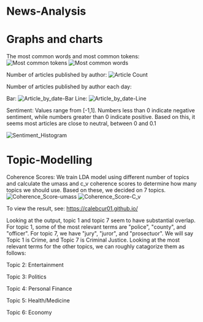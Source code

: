 # News-Analysis

# Graphs and charts
The most common words and most common tokens:
![Most common tokens](https://github.com/CalebCur01/News-Analysis/assets/25915691/5c7bf5e5-482a-446e-b23a-fd5ea7ea945f)
![Most common words](https://github.com/CalebCur01/News-Analysis/assets/25915691/226ef813-3b6d-4d3d-9ab4-d8907766bf3e)

Number of articles published by author:
![Article Count](https://github.com/CalebCur01/News-Analysis/assets/25915691/9cf16e34-e9c6-42fb-9159-0a142de18d22)

Number of articles published by author each day:

Bar:
![Article_by_date-Bar](https://github.com/CalebCur01/News-Analysis/assets/25915691/d11f15b1-637d-44b3-a4e3-335ac9dc29c1)
Line:
![Article_by_date-Line](https://github.com/CalebCur01/News-Analysis/assets/25915691/a7c091bf-976d-4e8e-a009-15d75e8cd182)

Sentiment:
Values range from [-1,1]. Numbers less than 0 indicate negative sentiment, while numbers greater than 0 indicate positive. Based on this, it seems most articles are close to neutral, between 0 and 0.1

![Sentiment_Histogram](https://github.com/CalebCur01/News-Analysis/assets/25915691/3c490739-8baa-47ee-a9d9-e406c41a7545)




# Topic-Modelling
Coherence Scores:
We train LDA model using different number of topics and calculate the umass and c_v coherence scores to determine how many topics we should use. Based on these, we decided on 7 topics.
![Coherence_Score-umass](https://github.com/CalebCur01/News-Analysis/assets/25915691/1875e0a9-e548-4664-ac8f-4d6e7439c139)
![Coherence_Score-C_v](https://github.com/CalebCur01/News-Analysis/assets/25915691/8095e864-5675-48b4-97e5-6a69f03e8681)

To view the result, see: https://calebcur01.github.io/

Looking at the output, topic 1 and topic 7 seem to have substantial overlap. For topic 1, some of the most relevant terms are "police", "county", and "officer". For topic 7, we have "jury", "juror", and "prosectuor". We will say Topic 1 is Crime, and Topic 7 is Criminal Justice. Looking at the most relevant terms for the other topics, we can roughly catagorize them as follows: 

Topic 2: Entertainment

Topic 3: Politics

Topic 4: Personal Finance

Topic 5: Health/Medicine

Topic 6: Economy

